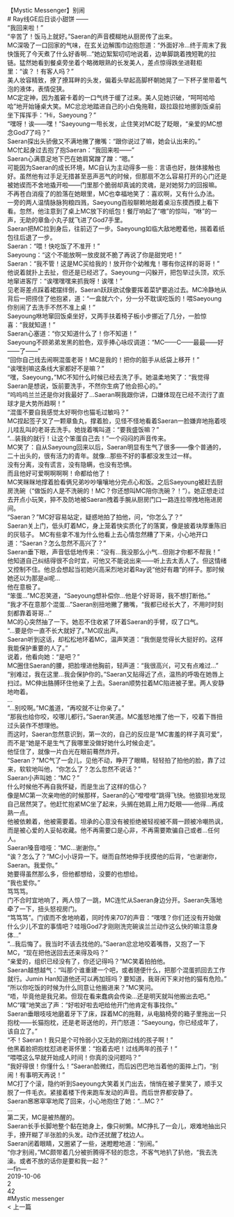 <br/>
【Mystic Messenger】别闹<br/>
# Ray线GE后日谈小甜饼 ——<br/>
“我回来啦！”<br/>
“辛苦了！饭马上就好。”Saeran的声音模糊地从厨房传了出来。<br/>
MC深吸了一口回家的气味，在玄关边解围巾边抱怨道：“外面好冷...终于周末了我快饿死了今天煮了什么好香啊...”她边絮絮叨叨地说着，边单脚跳着拽短靴的拉链。猛然她看到餐桌旁坐着个略微眼熟的长发美人，差点惊得跌坐进鞋柜里：“诶？！有客人吗？”<br/>
美人妆容精致，撩了撩耳畔的头发，偏着头举起高脚杯朝她晃了一下杯子里带着气泡的液体，表情促狭。<br/>
MC定定神，因为羞窘卡着的一口气终于缓了过来。美人见她识破，“呵呵哈哈哈”地开始锤桌大笑。MC忿忿地踏进自己的小白兔拖鞋，趿拉趿拉地挪到饭桌前坐下挥挥手：“Hi，Saeyoung？”<br/>
“嘿呀！诶——嘿！”Saeyoung一甩长发，止住笑对MC眨了眨眼，“亲爱的MC想念God7了吗？”<br/>
Saeran探出头骄傲又不满地撇了撇嘴：“跟你说过了嘛，她会认出来的。”<br/>
MC忙起身过去抱了抱Saeran：“我回来啦——”<br/>
Saeran心满意足地下巴在她肩窝蹭了蹭：“嗯。”<br/>
可能因为Saeran的成长环境，MC自认为主动得多一些：言语也好，肢体接触也好。虽然他有过手足无措甚至恶声恶气的时候，但那扇不怎么容易打开的心门还是被她锲而不舍地撬开啦——门里那个脆弱却真诚的灵魂，是对她努力的回报嘛。<br/>
不再苍白消瘦了的脸落在她眼里，MC也幸福地笑了：喜欢啊，又有什么办法。<br/>
一旁的两人温情脉脉狗粮四溅，Saeyoung百般聊赖地敲着桌沿东摸西摸上看下看。忽然，他注意到了桌上MC放下的纸包！餐厅响起了“嗷”的惊叫，“咻”的一声，无助的章鱼小丸子就飞进了God7手里。<br/>
Saeran把MC拉到身后，往前迈了一步。Saeyoung如临大敌地瞪着他，揣着着纸包往后退了一步。<br/>
Saeran：“喂！快吃饭了不准开！”<br/>
Saeyoung：“这个不能放啊一放皮就不脆了再说了你是甜党吧！”<br/>
Saeran：“我不管！这是MC买给我的！放开你个幼稚鬼！哪有你这样的哥哥！”<br/>
他说着就扑上去扯，但还是已经迟了。Saeyoung一闪躲开，把包举过头顶，欢乐地窜进客厅：“诶嘿嘿嘿来抓我呀！诶嘿！”<br/>
见老哥差点踩着裙摆绊倒，Saeran跃跃欲试像要挥着菜铲要追过去。MC冷静地从背后一把捞住了他抱紧，道：“一盒就六个，分一分不耽误吃饭的！喂Saeyoung你别闹了去洗手不然不准上桌！”<br/>
Saeyoung咻地窜回饭桌坐好，又两手扶着椅子板小步挪近了几分，一脸惊喜：“我就知道！”<br/>
Saeran心塞道：“你又知道什么了！你不知道！”<br/>
Saeyoung不顾弟弟发黑的脸色，双手捧心咏叹调道：“MC——C——最最——好——了——”<br/>
“回你自己线去闹啊混蛋老哥！MC是我的！把你的脏手从纸袋上移开！”<br/>
“诶嘿别嘛这条线大家都好不是嘛？”<br/>
“嘿，Saeyoung，”MC不知什么时候已经去洗了手。她温柔地笑了：“我觉得Saeran是想说，饭前要洗手，不然你生病了他会担心的。”<br/>
“呜呜呜兰兰还是你对我最好了...Saeran啊我跟你讲，口嫌体现在已经不流行了直球才是大势所趋啊！”<br/>
“混蛋不要自我感觉太好啊你也猫毛过敏吗？”<br/>
MC捏起签子叉了一颗章鱼丸，撑着脸，见怪不怪地看着Saeran一脸嫌弃地拖着吱儿哇乱叫的老哥去洗手。她拢着嘴叫道：“要我盛饭嘛？”<br/>
“...装我的就行！让这个笨蛋自己去！”一个闷闷的声音传来。<br/>
MC笑了：自从Saeyoung回来以后，Saeran明显有生气了很多——像个普通的，二十出头的，很有活力的青年。就像...那些不好的事都没发生过一样。<br/>
没有分离，没有谎言，没有隐瞒，也没有恐惧。<br/>
而且他好可爱啊啊啊啊！命都给他了！<br/>
MC笑眯眯地撑着脸看俩兄弟吵吵嚷嚷地分完点心和饭。之后Saeyoung被赶去厨房洗碗（“做饭的人是不洗碗的！MC？你还想叫MC陪你洗碗？！”）。她正想走过去开点小玩笑，猝不及防地被Saeran拽着手腕从厨房门口一路连拉带拽地拖进房间。<br/>
“Saeran？”MC好容易站定，疑惑地拍了拍他，问，“你怎么了？”<br/>
Saeran关上门，低头盯着MC，身上笼着快实质化了的落寞，像是披着块厚重陈旧的灰毯子。 MC有些拿不准为什么他看上去心情忽然糟了下来，小心地开口道：“Saeran？怎么忽然不高兴了？”<br/>
Saeran垂下眼，声音低低地传来：“没有...我没那么小气...但刚才你都不帮我！”<br/>
他知道自己纠结得很不合时宜，可他又不能说出来——听上去太丢人了。但这情绪又控制不住。他总会想起当初她兴高采烈地对着Ray说“他好有趣”的样子。那时候她还以为那是ai呢...<br/>
他在意极了。<br/>
“笨蛋...”MC忍笑道，“Saeyoung想补偿你...他是个好哥哥，我不想打断他。”<br/>
“我才不在意那个混蛋...”Saeran别扭地撇了撇嘴，“我都已经长大了，不用时时刻刻都靠着哥哥...”<br/>
MC的心突然抽了一下。她忍不住收紧了环着Saeran的手臂，叹了口气。<br/>
“...要是你一直不长大就好了。”MC叹出声。<br/>
Saeran听到这话，却松松地环着MC，温声笑道：“我倒是觉得长大挺好的。这样我能保护重要的人了。”<br/>
说着，他看向她：“是吧？”<br/>
MC圈住Saeran的腰，把脸埋进他胸前，轻声道：“我很高兴，可又有点难过...”<br/>
“别难过，我在这里...我会保护你的。”Saeran又贴得近了点，温热的呼吸在她唇上扫过。MC伸出胳膊环住他亲了上去。Saeran顺势拉着MC陷进被子里。两人安静地吻着。<br/>
...<br/>
“...别咬啊。”MC羞道，“再咬就不让你亲了。”<br/>
“那我也给你咬，咬哪儿都行。”Saeran笑道。MC羞怒地推了他一下，咬着下唇扭过头装作不想理他。<br/>
而这时，Saeran忽然意识到，第一次的，自己的反应是“MC害羞的样子真可爱”，而不是“她是不是生气了我哪里没做好她什么时候会走”。<br/>
他怔住了，就像一片白光在眼前蓦然炸开。<br/>
“Saeran？”MC气了一会儿，见他不动，睁开了眼睛，轻轻拍了拍他的脸，靠了过来，软软地叫他，“你怎么了？怎么忽然不说话？”<br/>
Saeran小声叫她：“MC？”<br/>
什么时候他不再自我怀疑，而是生出了这样的信心？<br/>
像是MC第一次亲吻他的时候那样，Saeran的心“噔噔噔”跳得飞快。他狼狈地发现自己居然哭了。他赶忙抱紧MC坐了起来，头搁在她肩上用力眨眼——他得...再成熟一点。<br/>
他被依赖着，他被需要着。坦承的心意没有被拒绝被轻视被不屑一顾被冷嘲热讽，而是被心爱的人妥帖收藏。他不再需要口是心非，不再需要欺骗自己或者...任何人。<br/>
Saeran嗓音喑哑：“MC...谢谢你。”<br/>
“诶？怎么了？”MC小小讶异一下。继而自然地伸手抚摸他的后背，“也谢谢你，Saeran。我爱你。”<br/>
她要得虽然那么多，但他都想给，没要的也想给。<br/>
“我也爱你。”<br/>
笃笃笃。<br/>
门不合时宜地响了，两人惊了一跳，MC连忙从Saeran身边分开。Saeran失落地牵了一下，扭头怒视房门。<br/>
“笃笃笃”。门锲而不舍地响着，同时传来707的声音：“嘿嘿？你们还没有开始做什么少儿不宜的事情吧？哇哦God7才刚刚洗完碗诶兰兰动作这么快的嘛注意身体...”<br/>
“...我后悔了。我当时不该去找他的。”Saeran忿忿地咬着嘴唇，又抱了一下MC，“现在把他送回去还来得及吗？”<br/>
“亲爱的，组织已经没有了，你还记得吗？”MC笑着拍拍他。<br/>
Saeran越想越气：“叫那个谁重建一个吧，或者随便什么，把那个混蛋抓回去工作就行。Jumin Han知道他还可以再加班吗？要知道，我哥闲下来对他的猫有危险。”<br/>
“所以你吃饭的时候为什么同意让他搬进来？”MC笑问。<br/>
“唔，毕竟他是我兄弟。但现在看来蠢病会传染...还是明天就叫他搬出去吧。”<br/>
MC“噗”地笑出了声：“好啦好啦去吧给他开门他肯定有事找你。”<br/>
Saeran垂眼吱吱地磨着牙下了床，踩着MC的拖鞋，从电脑椅旁的箱子里拖出一只抱枕——长猫抱枕，还是老哥送他的，开门怒道：“Saeyoung，你已经成年了，该自立了。”<br/>
“不！Saeran！我只是个可怜弱小又无助的刚过线的孩子啊！”<br/>
他黑着脸把抱枕怼进老哥怀里：“抱着去吧！过线两年的孩子！”<br/>
“喂喂这么早就开始成人时间！你真的没问题吗？”<br/>
“我好得很！你懂什么！”Saeran脸微红，而后凶巴巴地当着他的面摔上门，“别闹！有事明天再说！”<br/>
MC打了个滚，隐约听到Saeyoung大笑着关门出去，悄悄在被子里笑了，顺手又脱了一件毛衣。紧接着楼下传来跑车发动的声音。而后世界都安静了。<br/>
Saeran窸窸窣窣地爬了回来，小心地抱住了她：“...MC？”<br/>
...<br/>
第二天，MC是被热醒的。<br/>
Saeran长手长脚地整个黏在她身上，像只树懒。MC挣扎了一会儿，艰难地抽出只手，撩开糊了半张脸的头发。动作还扰醒了枕边人。<br/>
Saeran闭着眼睛，又圈紧了一些，迷瞪瞪地道：“别闹。”<br/>
“你才别闹，”MC颇带着几分被折腾得不轻的怨念，不客气地扒了扒他，“我去洗澡。或者不放的话你是要和我一起？”<br/>
—fin—<br/>
2019-10-06<br/>
2<br/>
42<br/>
#Mystic messenger<br/>
< 上一篇<br/>
